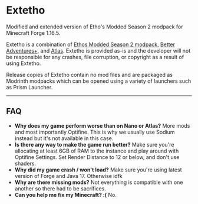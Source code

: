 # Extetho
Modified and extended version of Etho's Modded Season 2 modpack for Minecraft Forge 1.16.5.

Extetho is a combination of [Ethos Modded Season 2 modpack](https://www.curseforge.com/minecraft/modpacks/ethos-modded-s2), [Better Adventures+](https://www.curseforge.com/minecraft/modpacks/better-adventures-plus), and [Atlas](https://github.com/MeepishRealms/Atlas). Extetho is provided as-is and the developer will not be responsible for any crashes, file corruption, or copyright as a result of using Extetho.

Release copies of Extetho contain no mod files and are packaged as Modrinth modpacks which can be opened using a variety of launchers such as Prism Launcher.

***

## FAQ
- **Why does my game perform worse than on Nano or Atlas?**
More mods and most importantly Optifine. This is why we usually use Sodium instead but it's not available in this case.
- **Is there any way to make the game run better?**
Make sure you're allocating at least 6GB of RAM to the instance and play around with Optifine Settings. Set Render Distance to 12 or below, and don't use shaders.
- **Why did my game crash / won't load?**
Make sure you're using latest version of Forge and Java 17. Otherwise idfk
- **Why are there missing mods?**
Not everything is compatible with one another so there had to be sacrifices.
- **Can you help me fix my Minecraft? :(**
No.
